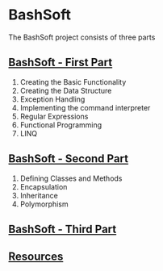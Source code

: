 # BashSoft
The BashSoft project consists of three parts

## [BashSoft - First Part](https://github.com/dobroslav-atanasov/BashSoft/tree/master/BashSoft-FirstPart)

1. Creating the Basic Functionality
2. Creating the Data Structure
3. Exception Handling
4. Implementing the command interpreter
5. Regular Expressions
6. Functional Programming
7. LINQ

## [BashSoft - Second Part](https://github.com/dobroslav-atanasov/BashSoft/tree/master/BashSoft-SecondPart)

1. Defining Classes and Methods
2. Encapsulation
3. Inheritance
4. Polymorphism

## [BashSoft - Third Part](https://github.com/dobroslav-atanasov/BashSoft/tree/master/BashSoft-ThirdPart)

## [Resources](https://github.com/dobroslav-atanasov/BashSoft/tree/master/Resources)